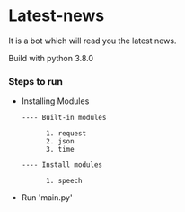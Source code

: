 # Latest-news
It is a bot which will read you the latest news.

Build with python 3.8.0


### Steps to run

- Installing Modules

      ---- Built-in modules

            1. request
            2. json
            3. time

      ---- Install modules

            1. speech

- Run 'main.py'


